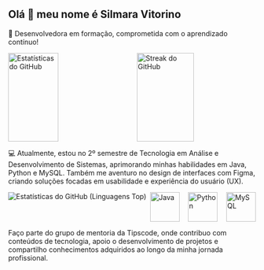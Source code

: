 ## Olá 👋 meu nome é Silmara Vitorino

🌟 Desenvolvedora em formação, comprometida com o aprendizado contínuo!

<div dir="auto" style="display: flex; justify-content: space-between; align-items: center;">
  <img
    src="https://github-readme-stats.vercel.app/api?username=Silmaravv&theme=tokyonight&show_icons=true&hide_border=false&count_private=true"
    height="180em"  style="width: 45%;box-sizing: border-box;"
    alt="Estatísticas do GitHub"
  />
  <img
    src="https://github-readme-streak-stats.herokuapp.com/?user=Silmaravv&theme=tokyonight&hide_border=false"
    height="180em"  style="width: 48%;box-sizing: border-box;"
    alt="Streak do GitHub"
  />
</div>


💻 Atualmente, estou no 2º semestre de Tecnologia em Análise e Desenvolvimento de Sistemas, aprimorando minhas habilidades em Java, Python e MySQL. Também me aventuro no design de interfaces com Figma, criando soluções focadas em usabilidade e experiência do usuário (UX).

<div style="display: flex; justify-content: space-between;">
  <img src="https://github-readme-stats.vercel.app/api/top-langs/?username=Silmaravv&theme=tokyonight&show_icons=true&hide_border=true&layout=compact" alt="Estatísticas do GitHub (Linguagens Top)" />
  <img src="https://cdn.jsdelivr.net/gh/devicons/devicon@latest/icons/java/java-original-wordmark.svg" alt="Java" style="width: 60px; height: 60px; margin-right: 10px;" />
  <img src="https://cdn.jsdelivr.net/gh/devicons/devicon@latest/icons/python/python-original-wordmark.svg" alt="Python" style="width: 60px; height: 60px; margin-right: 10px;" />
  <img src="https://cdn.jsdelivr.net/gh/devicons/devicon@latest/icons/mysql/mysql-original-wordmark.svg" alt="MySQL" style="width: 60px; height: 60px;" />
</div>

Faço parte do grupo de mentoria da Tipscode, onde contribuo com conteúdos de tecnologia, apoio o desenvolvimento de projetos e compartilho conhecimentos adquiridos ao longo da minha jornada profissional.









